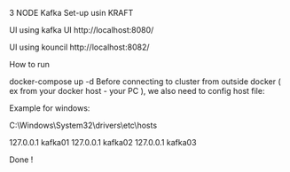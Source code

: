 3 NODE Kafka Set-up usin KRAFT

UI using kafka UI http://localhost:8080/

UI using kouncil http://localhost:8082/

How to run

docker-compose up -d
Before connecting to cluster from outside docker ( ex from your docker host - your PC ), we also need to config host file:

Example for windows:

C:\Windows\System32\drivers\etc\hosts

127.0.0.1 kafka01
127.0.0.1 kafka02
127.0.0.1 kafka03

Done !
